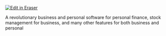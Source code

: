 <p><a target="_blank" href="https://app.eraser.io/workspace/9kmY7qVZeocxWLPNLjNE" id="edit-in-eraser-github-link"><img alt="Edit in Eraser" src="https://firebasestorage.googleapis.com/v0/b/second-petal-295822.appspot.com/o/images%2Fgithub%2FOpen%20in%20Eraser.svg?alt=media&amp;token=968381c8-a7e7-472a-8ed6-4a6626da5501"></a></p>

A revolutionary business and personal software for personal finance, stock management for business, and many other features for both business and personal


<!--- Eraser file: https://app.eraser.io/workspace/9kmY7qVZeocxWLPNLjNE --->